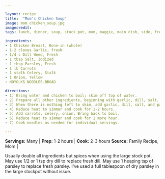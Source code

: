 ```yaml
---

layout: recipe
title:  "Mom's Chicken Soup"
image: mom_chicken_soup.jpg
imagecredit: 
tags: lunch, dinner, soup, stock pot, mom, maggie, main dish, side, frozen

ingredients:
- 1 Chicken Breast, Bone-in (whole)
- 1-2 cloves Garlic, fresh
- 1/4 c Dill Weed, Fresh
- 1 tbsp Salt, Iodized
- 1 tbsp Parsley, Fresh
- 1 lb Carrots
- 1 stalk Celery, Stalk
- 1 Onion, Yellow
- NOYOLKS NOODLES-BROAD

directions:
- 1) Bring water and chicken to boil; skim off top of water. 
- 2) Prepare all other ingredients, beginning with garlic, dill, salt, and parsley.
- 3) When there is nothing left to skim, add garlic, dill, salt, and parsley.
- 4) Reduce heat to simmer and cook for 1-2 hours.
- 5) Add carrots, celery, onion. Bring back to boil.
- 6) Reduce heat to simmer and cook for 1 more hour.
- 7) Cook noodles as needed for individual servings.

---
```


**Servings:** Many | **Prep:** 1-2 hours | **Cook:** 2-3 hours
**Source:** Family Recipe, Mom |  

Usually double all ingredients but spices when using the large stock pot. May use 1/2 or 1 tsp dry dill to replace fresh dill.
May use 1 heaping tsp of parsley to replace fresh parsley. I've used a full tablespoon of dry parsley in the large stockpot without issue.
